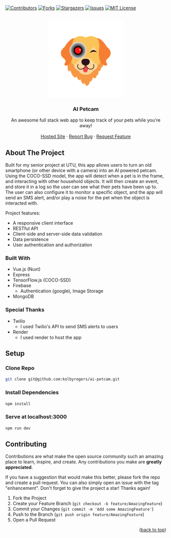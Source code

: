 <div id="top"></div>

<!-- PROJECT SHIELDS -->

[![Contributors][contributors-shield]][contributors-url]
[![Forks][forks-shield]][forks-url]
[![Stargazers][stars-shield]][stars-url]
[![Issues][issues-shield]][issues-url]
[![MIT License][license-shield]][license-url]

<!-- PROJECT LOGO -->
<br />
<div align="center">

  <a href="https://github.com/kolbyrogers/ai-petcam">
    <img src="static/ai-petcam.png" alt="Logo" width="240" height="240">
  </a>

  <h3 align="center">AI Petcam</h3>

  <p align="center">
    An awesome full stack web app to keep track of your pets while you're away!
    <br />
    <br />
    <a href="https://ai-petcam.onrender.com" target="_blank">Hosted Site</a>
    ·
    <a href="https://github.com/kolbyrogers/ai-petcam/issues">Report Bug</a>
    ·
    <a href="https://github.com/kolbyrogers/ai-petcam/issues">Request Feature</a>
  </p>
</div>

<!-- ABOUT THE PROJECT -->

## About The Project

Built for my senior project at UTU, this app allows users to turn an old smartphone (or other device with a camera) into an AI powered petcam. Using the COCO-SSD model, the app will detect when a pet is in the frame, and interacting with other household objects. It will then create an event, and store it in a log so the user can see what their pets have been up to. The user can also configure it to monitor a specific object, and the app will send an SMS alert, and/or play a noise for the pet when the object is interacted with.

Project features:

- A responsive client interface
- RESTful API
- Client-side and server-side data validation
- Data persistence
- User authentication and authorization

### Built With

- Vue.js (Nuxt)
- Express
- TensorFlow.js (COCO-SSD)
- Firebase
  - Authentication (google), Image Storage
- MongoDB

### Special Thanks

- Twilio
  - I used Twilio's API to send SMS alerts to users
- Render
  - I used render to host the app

<!-- SETUP -->

## Setup

### Clone Repo

```sh
git clone git@github.com:kolbyrogers/ai-petcam.git
```

### Install Dependencies

```sh
npm install
```

### Serve at localhost:3000

```sh
npm run dev
```

<!-- CONTRIBUTING -->

## Contributing

Contributions are what make the open source community such an amazing place to learn, inspire, and create. Any contributions you make are **greatly appreciated**.

If you have a suggestion that would make this better, please fork the repo and create a pull request. You can also simply open an issue with the tag "enhancement".
Don't forget to give the project a star! Thanks again!

1. Fork the Project
2. Create your Feature Branch (`git checkout -b feature/AmazingFeature`)
3. Commit your Changes (`git commit -m 'Add some AmazingFeature'`)
4. Push to the Branch (`git push origin feature/AmazingFeature`)
5. Open a Pull Request

<p align="right">(<a href="#top">back to top</a>)</p>

<!-- MARKDOWN LINKS & IMAGES -->
<!-- https://www.markdownguide.org/basic-syntax/#reference-style-links -->

[contributors-shield]: https://img.shields.io/github/contributors/kolbyrogers/ai-petcam.svg?style=for-the-badge
[contributors-url]: https://github.com/kolbyrogers/ai-petcam/graphs/contributors
[forks-shield]: https://img.shields.io/github/forks/kolbyrogers/ai-petcam.svg?style=for-the-badge
[forks-url]: https://github.com/kolbyrogers/ai-petcam/network/members
[stars-shield]: https://img.shields.io/github/stars/kolbyrogers/ai-petcam.svg?style=for-the-badge
[stars-url]: https://github.com/kolbyrogers/ai-petcam/stargazers
[issues-shield]: https://img.shields.io/github/issues/kolbyrogers/ai-petcam.svg?style=for-the-badge
[issues-url]: https://github.com/kolbyrogers/ai-petcam/issues
[license-shield]: https://img.shields.io/github/license/kolbyrogers/ai-petcam.svg?style=for-the-badge
[license-url]: https://github.com/kolbyrogers/ai-petcam/LICENSE.txt
